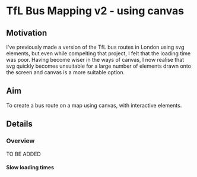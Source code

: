 # TfL Bus Mapping v2 - using canvas

## Motivation
I've previously made a version of the TfL bus routes in London using svg elements, but even while compelting that project, I felt that the loading time was poor. Having become wiser in the ways of canvas, I now realise that svg quickly becomes unsuitable for a large number of elements drawn onto the screen and canvas is a more suitable option.

## Aim
To create a bus route on a map using canvas, with interactive elements.

## Details

### Overview
TO BE ADDED

#### Slow loading times
<!-- pic of times (from chrome dev tools) spent downloading and redering js and svgs, to show how loading time is slow and needs to be improved -->

